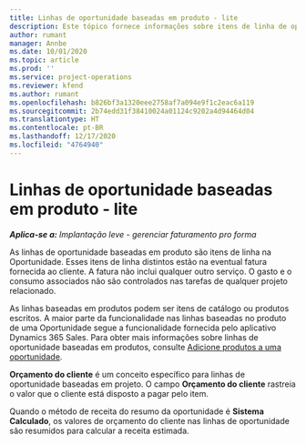 ```yaml
---
title: Linhas de oportunidade baseadas em produto - lite
description: Este tópico fornece informações sobre itens de linha de oportunidade baseados em produto no Project Operations.
author: rumant
manager: Annbe
ms.date: 10/01/2020
ms.topic: article
ms.prod: ''
ms.service: project-operations
ms.reviewer: kfend
ms.author: rumant
ms.openlocfilehash: b826bf3a1320eee2758af7a094e9f1c2eac6a119
ms.sourcegitcommit: 2b74edd31f38410024a01124c9202a4d94464d04
ms.translationtype: HT
ms.contentlocale: pt-BR
ms.lasthandoff: 12/17/2020
ms.locfileid: "4764940"
---
```

# <a name="product-based-opportunity-lines---lite"></a>Linhas de oportunidade baseadas em produto - lite

_**Aplica-se a:** Implantação leve - gerenciar faturamento pro forma_

As linhas de oportunidade baseadas em produto são itens de linha na Oportunidade. Esses itens de linha distintos estão na eventual fatura fornecida ao cliente. A fatura não inclui qualquer outro serviço. O gasto e o consumo associados não são controlados nas tarefas de qualquer projeto relacionado.

As linhas baseadas em produtos podem ser itens de catálogo ou produtos escritos. A maior parte da funcionalidade nas linhas baseadas no produto de uma Oportunidade segue a funcionalidade fornecida pelo aplicativo Dynamics 365 Sales. Para obter mais informações sobre linhas de oportunidade baseadas em produtos, consulte [Adicione produtos a uma oportunidade](https://docs.microsoft.com/dynamics365/sales-enterprise/add-products-opportunity).

**Orçamento do cliente** é um conceito específico para linhas de oportunidade baseadas em projeto. O campo **Orçamento do cliente** rastreia o valor que o cliente está disposto a pagar pelo item.

Quando o método de receita do resumo da oportunidade é **Sistema Calculado**, os valores de orçamento do cliente nas linhas de oportunidade são resumidos para calcular a receita estimada. 

